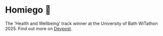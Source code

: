 # Homiego 🏡
The 'Health and Wellbeing' track winner at the University of Bath WiTathon 2025.
Find out more on [Devpost](https://devpost.com/software/homiego).
